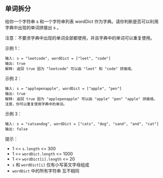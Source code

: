 ## 单词拆分

给你一个字符串 s 和一个字符串列表 wordDict 作为字典。请你判断是否可以利用字典中出现的单词拼接出 s 。

注意：不要求字典中出现的单词全部都使用，并且字典中的单词可以重复使用。



示例 1：

```
输入: s = "leetcode", wordDict = ["leet", "code"]
输出: true
解释: 返回 true 因为 "leetcode" 可以由 "leet" 和 "code" 拼接成。
```

示例 2：

```
输入: s = "applepenapple", wordDict = ["apple", "pen"]
输出: true
解释: 返回 true 因为 "applepenapple" 可以由 "apple" "pen" "apple" 拼接成。
注意，你可以重复使用字典中的单词。

```
示例 3：

```
输入: s = "catsandog", wordDict = ["cats", "dog", "sand", "and", "cat"]
输出: false
```

提示：

* 1 <= `s.length` <= 300
* 1 <= `wordDict.length` <= 1000
* 1 <= `wordDict[i].length` <= 20
* `s` 和 `wordDict[i]` 仅有小写英文字母组成
* `wordDict` 中的所有字符串 互不相同